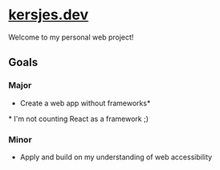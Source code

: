 # [kersjes.dev](https://kersjes.dev/)

Welcome to my personal web project!

## Goals

### Major

- Create a web app without frameworks\*

\* I'm not counting React as a framework ;)

### Minor

- Apply and build on my understanding of web accessibility
